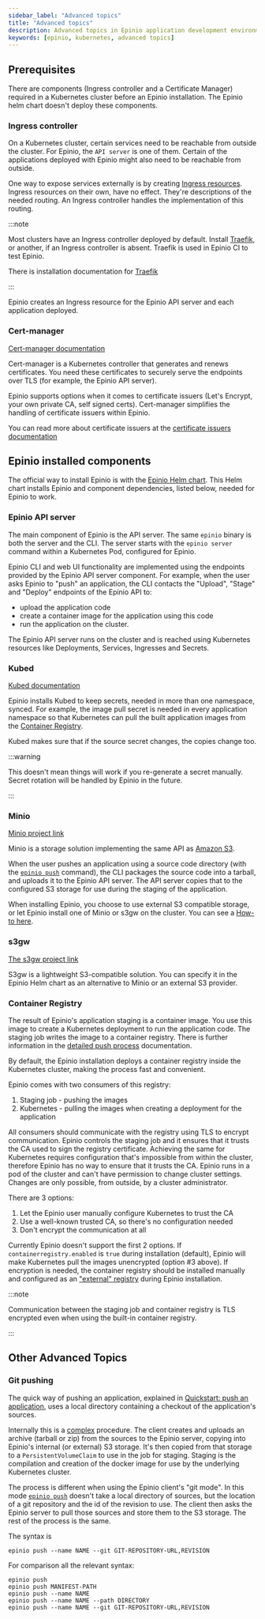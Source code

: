 ```yaml
---
sidebar_label: "Advanced topics"
title: "Advanced topics"
description: Advanced topics in Epinio application development environments
keywords: [epinio, kubernetes, advanced topics]
---
```


## Prerequisites

There are components (Ingress controller and a Certificate Manager) required in a Kubernetes cluster before
an Epinio installation.
The Epinio helm chart doesn't deploy these components.

### Ingress controller

On a Kubernetes cluster, certain services need to be reachable from outside the cluster.
For Epinio, the `API server` is one of them.
Certain of the applications deployed with Epinio might also need to be reachable from outside.

One way to expose services externally is by creating [Ingress resources](https://kubernetes.io/docs/concepts/services-networking/ingress/).
Ingress resources on their own, have no effect.
They're descriptions of the needed routing.
An Ingress controller handles the implementation of this routing.

:::note

Most clusters have an Ingress controller deployed by default.
Install [Traefik](https://doc.traefik.io/traefik/providers/kubernetes-ingress/), or another, if an Ingress controller is absent.
Traefik is used in Epinio CI to test Epinio.

There is installation documentation for [Traefik](../installation/install_epinio.md#ingress-controller)

:::

Epinio creates an Ingress resource for the Epinio API server and each application deployed.

### Cert-manager

[Cert-manager documentation](https://cert-manager.io/docs/)

Cert-manager is a Kubernetes controller that generates and renews certificates.
You need these certificates  to securely serve the endpoints over TLS (for example, the Epinio API server).

Epinio supports options when it comes to certificate issuers (Let's Encrypt, your own private CA, self signed certs).
Cert-manager simplifies the handling of certificate issuers within Epinio.

You can read more about certificate issuers at the [certificate issuers documentation](../howtos/other/certificate_issuers.md)

## Epinio installed components

The official way to install Epinio is with the [Epinio Helm chart](https://artifacthub.io/packages/helm/epinio/epinio).
This Helm chart installs Epinio and component dependencies, listed below, needed for Epinio to work.

### Epinio API server

The main component of Epinio is the API server.
The same `epinio` binary is both the server and the CLI.
The server starts with the `epinio server` command within a Kubernetes Pod, configured for Epinio.

Epinio CLI and web UI functionality are implemented using the endpoints provided by the Epinio API server component.
For example, when the user asks Epinio to "push" an application,
the CLI contacts the "Upload", "Stage" and "Deploy" endpoints of the Epinio API to:

- upload the application code
- create a container image for the application using this code
- run the application on the cluster.

The Epinio API server runs on the cluster and is reached using Kubernetes resources like
Deployments, Services,  Ingresses and Secrets.

### Kubed

[Kubed documentation](https://github.com/kubeops/kubed)

Epinio installs Kubed to keep secrets, needed in more than one namespace, synced.
For example, the image pull secret is needed in every application namespace
so that Kubernetes can pull the built application images from the [Container Registry](#container-registry).

Kubed makes sure that if the source secret changes, the copies change too.

<!--TODO: Still the case?-->
:::warning

This doesn't mean things will work if you re-generate a secret manually.
Secret rotation will be handled by Epinio in the future.

:::

### Minio

[Minio project link](https://github.com/minio/minio)

Minio is a storage solution implementing the same API as [Amazon S3](https://aws.amazon.com/s3/).

When the user pushes an application using a source code directory
(with the [`epinio push`](../references/commands/cli/epinio_push.md) command),
the CLI packages the source code into a tarball, and uploads it to the Epinio API server.
The API server copies that to the configured S3 storage for use during the staging of the application.

When installing Epinio, you choose to use external S3 compatible storage, or let Epinio install one of Minio or s3gw on the cluster.
You can see a [How-to here](../howtos/customization/setup_external_s3.md).

### s3gw

[The s3gw project link](https://github.com/aquarist-labs/s3gw)

S3gw is a lightweight S3-compatible solution.
You can specify it in the Epinio Helm chart as an alternative to Minio or an external S3 provider.

### Container Registry

The result of Epinio's application staging is a container image.
You use this image to create a Kubernetes deployment to run the application code.
The staging job writes the image to a container registry.
There is further information in the [detailed push process](detailed-push-process.md) documentation.

By default, the Epinio installation deploys a container registry inside the Kubernetes cluster, making the process fast and convenient.

Epinio comes with two consumers of this registry:

1. Staging job - pushing the images
2. Kubernetes - pulling the images when creating a deployment for the application

All consumers should communicate with the registry using TLS to encrypt communication.
Epinio controls the staging job and it ensures that it trusts the CA used to sign the registry certificate.
Achieving the same for Kubernetes requires configuration that's impossible from within the cluster,
therefore Epinio has no way to ensure that it trusts the CA.
Epinio runs in a pod of the cluster and can't have permission to change cluster settings.
Changes are only possible, from outside, by a cluster administrator.

There are 3 options:

1. Let the Epinio user manually configure Kubernetes to trust the CA
1. Use a well-known trusted CA, so there's no configuration needed
1. Don't encrypt the communication at all

Currently Epinio doesn't support the first 2 options.
If `containerregistry.enabled` is `true` during installation (default),
Epinio will make Kubernetes pull the images unencrypted (option #3 above).
If encryption is needed, the container registry should be installed manually
and configured as an ["external" registry](../howtos/customization/setup_external_registry.md)
during Epinio installation.

:::note

Communication between the staging job and container registry is TLS encrypted even when using the built-in container registry.

:::

## Other Advanced Topics

### Git pushing

The quick way of pushing an application, explained in
[Quickstart: push an application](../tutorials/quickstart.md#push-an-application),
uses a local directory containing a checkout of the application's sources.

Internally this is a [complex](detailed-push-process.md) procedure.
The client creates and uploads an archive (tarball or zip) from the sources to the Epinio server,
copying into Epinio's internal (or external) S3 storage.
It's then copied from that storage to a `PersistentVolumeClaim` to use in the job for staging.
Staging is the compilation and creation of the docker image for use by the underlying Kubernetes cluster.

The process is different when using the Epinio client's "git mode".
In this mode [`epinio push`](../references/commands/cli/epinio_push.md) doesn't take a local directory of sources,
but the location of a git repository and the id of the revision to use.
The client then asks the Epinio server to pull those sources and store them to the S3 storage.
The rest of the process is the same.

The syntax is

```console
epinio push --name NAME --git GIT-REPOSITORY-URL,REVISION
```

For comparison all the relevant syntax:

```console
epinio push
epinio push MANIFEST-PATH
epinio push --name NAME
epinio push --name NAME --path DIRECTORY
epinio push --name NAME --git GIT-REPOSITORY-URL,REVISION
```
